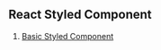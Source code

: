 ## React Styled Component

1. [Basic Styled Component](https://github.com/SaishJ/React-Styled-Components/commit/5488492b54661fec964a4202f9a1a79461b8534e)
